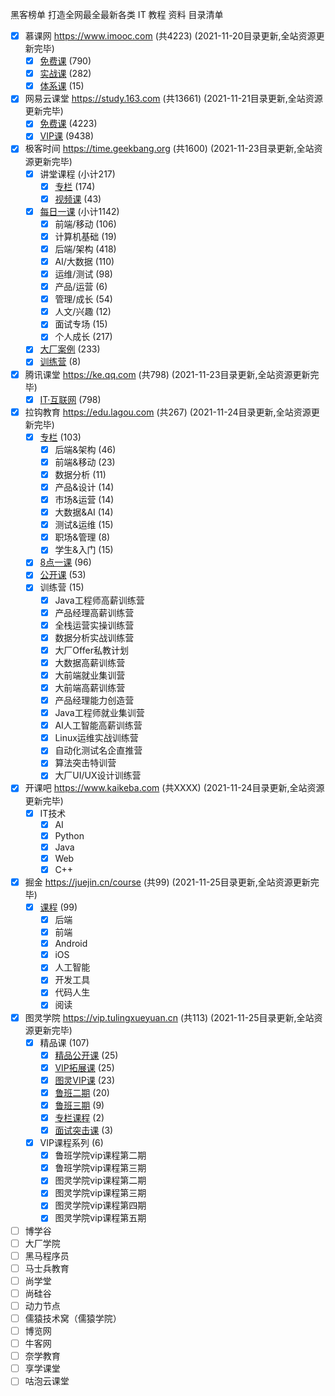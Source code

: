 黑客榜单 打造全网最全最新各类 IT 教程 资料 目录清单



- [x] 慕课网 https://www.imooc.com (共4223) (2021-11-20目录更新,全站资源更新完毕)
  - [x] [免费课](./imooc/free.md) (790)
  - [x] [实战课](./imooc/shizhan.md) (282)
  - [x] [体系课](./imooc/tixi.md) (15)
- [x] 网易云课堂 https://study.163.com (共13661) (2021-11-21目录更新,全站资源更新完毕)
  - [x] [免费课](./study163/free.md) (4223)
  - [x] [VIP课](./study163/vip.md) (9438)
- [x] 极客时间 https://time.geekbang.org (共1600) (2021-11-23目录更新,全站资源更新完毕)
  - [x] 讲堂课程 (小计217)
    - [x] [专栏](./jikeshijian/zhuanlan.md) (174)
    - [x] [视频课](./jikeshijian/shipin.md) (43)
  - [x] [每日一课](./jikeshijian/dailylesson.md) (小计1142)
    - [x] 前端/移动 (106)
    - [x] 计算机基础 (19)
    - [x] 后端/架构 (418)
    - [x] AI/大数据 (110)
    - [x] 运维/测试 (98)
    - [x] 产品/运营 (6)
    - [x] 管理/成长 (54)
    - [x] 人文/兴趣 (12)
    - [x] 面试专场 (15)
    - [x] 个人成长 (217)
  - [x] [大厂案例](./jikeshijian/dachanganli.md) (233)
  - [x] [训练营](./jikeshijian/xunlianying.md) (8)
- [x] 腾讯课堂 https://ke.qq.com (共798) (2021-11-23目录更新,全站资源更新完毕)
  - [x] [IT·互联网](./keqq/ithulianwang.md) (798)
- [x] 拉钩教育 https://edu.lagou.com (共267) (2021-11-24目录更新,全站资源更新完毕)
  - [x] [专栏](./lagou/zhuanlan.md) (103)
    - [x] 后端&架构 (46)
    - [x] 前端&移动 (23)
    - [x] 数据分析 (11)
    - [x] 产品&设计 (14)
    - [x] 市场&运营 (14)
    - [x] 大数据&AI (14)
    - [x] 测试&运维 (15)
    - [x] 职场&管理 (8)
    - [x] 学生&入门 (15)
  - [x] [8点一课](./lagou/8dian1ke.md) (96)
  - [x] [公开课](./lagou/gongkaike.md) (53)
  - [x] 训练营 (15)
    - [x] Java工程师高薪训练营
    - [x] 产品经理高薪训练营
    - [x] 全栈运营实操训练营
    - [x] 数据分析实战训练营
    - [x] 大厂Offer私教计划
    - [x] 大数据高薪训练营
    - [x] 大前端就业集训营
    - [x] 大前端高薪训练营
    - [x] 产品经理能力创造营
    - [x] Java工程师就业集训营
    - [x] AI人工智能高薪训练营
    - [x] Linux运维实战训练营
    - [x] 自动化测试名企直推营
    - [x] 算法突击特训营
    - [x] 大厂UI/UX设计训练营
- [x] 开课吧 https://www.kaikeba.com (共XXXX) (2021-11-24目录更新,全站资源更新完毕)
  - [x] IT技术
    - [x] AI
    - [x] Python
    - [x] Java
    - [x] Web
    - [x] C++
- [x] 掘金 https://juejin.cn/course (共99) (2021-11-25目录更新,全站资源更新完毕)
  - [x] [课程](./juejin/kecheng.md) (99)
    - [x] 后端
    - [x] 前端
    - [x] Android
    - [x] iOS
    - [x] 人工智能
    - [x] 开发工具
    - [x] 代码人生
    - [x] 阅读
- [x] 图灵学院 https://vip.tulingxueyuan.cn (共113) (2021-11-25目录更新,全站资源更新完毕)
  - [x] 精品课 (107)
    - [x] [精品公开课](./tulingxueyuan/jingpingongkaike.md) (25)
    - [x] [VIP拓展课](./tulingxueyuan/viptuozhanke.md) (25)
    - [x] [图灵VIP课](./tulingxueyuan/tulingvipke.md) (23)
    - [x] [鲁班二期](./tulingxueyuan/lubanerqi.md) (20)
    - [x] [鲁班三期](./tulingxueyuan/lubansanqi.md) (9)
    - [x] [专栏课程](./tulingxueyuan/zhuanlankecheng.md) (2)
    - [x] [面试突击课](./tulingxueyuan/mianshitujike.md) (3)
  - [x] VIP课程系列 (6)
    - [x] 鲁班学院vip课程第二期
    - [x] 鲁班学院vip课程第三期
    - [x] 图灵学院vip课程第二期
    - [x] 图灵学院vip课程第三期
    - [x] 图灵学院vip课程第四期
    - [x] 图灵学院vip课程第五期
- [ ] 博学谷
- [ ] 大厂学院
- [ ] 黑马程序员
- [ ] 马士兵教育
- [ ] 尚学堂
- [ ] 尚硅谷
- [ ] 动力节点
- [ ] 儒猿技术窝（儒猿学院）
- [ ] 博览网
- [ ] 牛客网
- [ ] 奈学教育
- [ ] 享学课堂
- [ ] 咕泡云课堂
